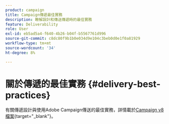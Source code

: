 ```yaml
---
product: campaign
title: Campaign傳遞最佳實務
description: 瞭解設計和傳送傳遞時的最佳實務
feature: Deliverability
role: User
exl-id: eb5ad5a4-f640-4b26-b04f-b5567761d996
source-git-commit: c8dc80f9b1b0e034d9e104c3beb0d0e1f0a81929
workflow-type: tm+mt
source-wordcount: '34'
ht-degree: 8%

---
```


# 關於傳遞的最佳實務 {#delivery-best-practices}

有關傳遞設計與使用Adobe Campaign傳送的最佳實務，詳情載於[Campaign v8檔案](https://experienceleague.adobe.com/en/docs/campaign/campaign-v8/send/delivery-best-practices){target="_blank"}。
